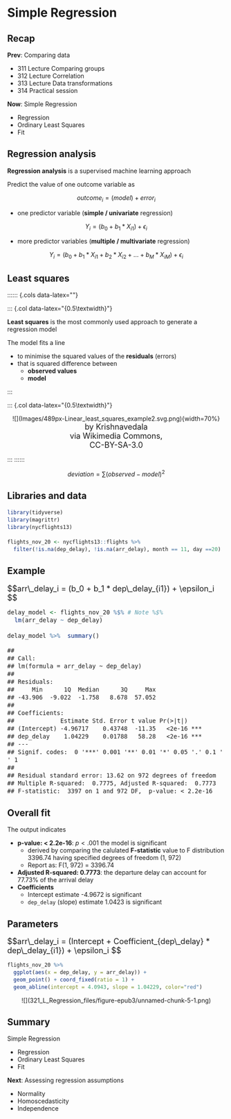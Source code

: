

<style type="text/css">
.small_r_all pre{
  font-size: 16px;
  line-height: 18px;
}
.small_r_output pre:not(.prettyprint){
  font-size: 16px;
  line-height: 18px;
}
.verysmall_r_output pre:not(.prettyprint){
  font-size: 12px;
  line-height: 14px;
}
</style>



# Simple Regression


## Recap

**Prev**: Comparing data

- 311 Lecture Comparing groups
- 312 Lecture Correlation
- 313 Lecture Data transformations
- 314 Practical session

**Now**: Simple Regression

- Regression
- Ordinary Least Squares
- Fit



## Regression analysis

**Regression analysis** is a supervised machine learning approach

Predict the value of one outcome variable as

$$outcome_i = (model) + error_i $$

- one predictor variable (**simple / univariate** regression)

$$Y_i = (b_0 + b_1 * X_{i1}) + \epsilon_i $$
    
- more predictor variables (**multiple / multivariate** regression)

$$Y_i = (b_0 + b_1 * X_{i1} + b_2 * X_{i2} + \dots + b_M * X_{iM}) + \epsilon_i $$



## Least squares

:::::: {.cols data-latex=""}

::: {.col data-latex="{0.5\textwidth}"}

**Least squares** is the most commonly used approach to generate a regression model

The model fits a line
    
- to minimise the squared values of the **residuals** (errors)
- that is squared difference between
    - **observed values**
    - **model**

:::

::: {.col data-latex="{0.5\textwidth}"}

<center>
![](Images/489px-Linear_least_squares_example2.svg.png){width=70%}

<br/>
<font size="4">	
by 	Krishnavedala<br/>
via Wikimedia Commons,<br/>CC-BY-SA-3.0
</font>
</center>

:::
::::::

$$deviation = \sum(observed - model)^2$$

## Libraries and data


```r
library(tidyverse)
library(magrittr)  
library(nycflights13)

flights_nov_20 <- nycflights13::flights %>%
  filter(!is.na(dep_delay), !is.na(arr_delay), month == 11, day ==20) 
```


## Example

<font size="4">	
$$arr\_delay_i = (b_0 + b_1 * dep\_delay_{i1}) + \epsilon_i $$
</font>

<div class="small_r_output">


```r
delay_model <- flights_nov_20 %$% # Note %$%
  lm(arr_delay ~ dep_delay)

delay_model %>%  summary()
```

```
## 
## Call:
## lm(formula = arr_delay ~ dep_delay)
## 
## Residuals:
##     Min      1Q  Median      3Q     Max 
## -43.906  -9.022  -1.758   8.678  57.052 
## 
## Coefficients:
##             Estimate Std. Error t value Pr(>|t|)    
## (Intercept) -4.96717    0.43748  -11.35   <2e-16 ***
## dep_delay    1.04229    0.01788   58.28   <2e-16 ***
## ---
## Signif. codes:  0 '***' 0.001 '**' 0.01 '*' 0.05 '.' 0.1 ' ' 1
## 
## Residual standard error: 13.62 on 972 degrees of freedom
## Multiple R-squared:  0.7775,	Adjusted R-squared:  0.7773 
## F-statistic:  3397 on 1 and 972 DF,  p-value: < 2.2e-16
```

</div>



## Overall fit



The output indicates

- **p-value: < 2.2e-16**: $p<.001$ the model is significant
    - derived by comparing the calulated **F-statistic** value to F distribution 3396.74 having specified degrees of freedom (1, 972)
    - Report as: F(1, 972) = 3396.74
- **Adjusted R-squared: 0.7773**: the departure delay can account for 77.73% of the arrival delay
- **Coefficients**
    - Intercept estimate -4.9672 is significant
    - `dep_delay` (slope) estimate 1.0423 is significant



## Parameters

<font size="4">	
$$arr\_delay_i = (Intercept + Coefficient_{dep\_delay} * dep\_delay_{i1}) + \epsilon_i $$
</font>


```r
flights_nov_20 %>%
  ggplot(aes(x = dep_delay, y = arr_delay)) +
  geom_point() + coord_fixed(ratio = 1) +
  geom_abline(intercept = 4.0943, slope = 1.04229, color="red")
```

<center>
![](321_L_Regression_files/figure-epub3/unnamed-chunk-5-1.png)<!-- -->
</center>


<!--
## Outliers and residuals
## Influential cases
-->



## Summary

Simple Regression

- Regression
- Ordinary Least Squares
- Fit

**Next**: Assessing regression assumptions

- Normality
- Homoscedasticity
- Independence
